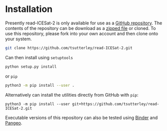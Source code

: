Installation
============

Presently read-ICESat-2 is only available for use as a [GitHub repository](https://github.com/tsutterley/read-ICESat-2).
The contents of the repository can be download as a [zipped file](https://github.com/tsutterley/read-ICESat-2/archive/master.zip)  or cloned.
To use this repository, please fork into your own account and then clone onto your system.  
```bash
git clone https://github.com/tsutterley/read-ICESat-2.git
```
Can then install using `setuptools`
```bash
python setup.py install
```
or `pip`
```bash
python3 -m pip install --user .
```
Alternatively can install the utilities directly from GitHub with `pip`:
```
python3 -m pip install --user git+https://github.com/tsutterley/read-ICESat-2.git
```
Executable versions of this repository can also be tested using [Binder](https://mybinder.org/v2/gh/tsutterley/read-ICESat-2/master) and [Pangeo](https://binder.pangeo.io/v2/gh/tsutterley/read-ICESat-2/master).
